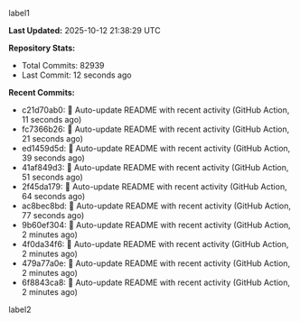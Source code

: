 
label1 
<!-- ACTIVITY_START -->
**Last Updated:** 2025-10-12 21:38:29 UTC

**Repository Stats:**
- Total Commits: 82939
- Last Commit: 12 seconds ago

**Recent Commits:**
- c21d70ab0: 🤖 Auto-update README with recent activity (GitHub Action, 11 seconds ago)
- fc7366b26: 🤖 Auto-update README with recent activity (GitHub Action, 21 seconds ago)
- ed1459d5d: 🤖 Auto-update README with recent activity (GitHub Action, 39 seconds ago)
- 41af849d3: 🤖 Auto-update README with recent activity (GitHub Action, 51 seconds ago)
- 2f45da179: 🤖 Auto-update README with recent activity (GitHub Action, 64 seconds ago)
- ac8bec8bd: 🤖 Auto-update README with recent activity (GitHub Action, 77 seconds ago)
- 9b60ef304: 🤖 Auto-update README with recent activity (GitHub Action, 2 minutes ago)
- 4f0da34f6: 🤖 Auto-update README with recent activity (GitHub Action, 2 minutes ago)
- 479a77a0e: 🤖 Auto-update README with recent activity (GitHub Action, 2 minutes ago)
- 6f8843ca8: 🤖 Auto-update README with recent activity (GitHub Action, 2 minutes ago)
<!-- ACTIVITY_END -->

label2
